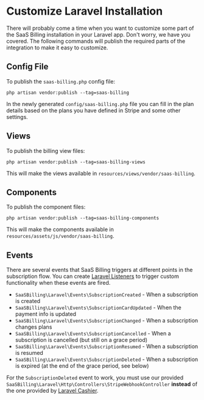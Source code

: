 # Customize Laravel Installation

There will probably come a time when you want to customize some part of the SaaS Billing installation in your Laravel app. Don't worry, we have you covered. The following commands will publish the required parts of the integration to make it easy to customize.

## Config File

To publish the `saas-billing.php` config file:

```
php artisan vendor:publish --tag=saas-billing
```

In the newly generated `config/saas-billing.php` file you can fill in the plan details based on the plans you have defined in Stripe and some other settings.

## Views

To publish the billing view files:

```
php artisan vendor:publish --tag=saas-billing-views
```

This will make the views available in `resources/views/vendor/saas-billing`.

## Components

To publish the component files:

```
php artisan vendor:publish --tag=saas-billing-components
```

This will make the components available in `resources/assets/js/vendor/saas-billing`.

## Events

There are several events that SaaS Billing triggers at different points in the subscription flow. You can create [Laravel Listeners](https://laravel.com/docs/5.4/events#defining-listeners) to trigger custom functionality when these events are fired.

* `SaaSBilling\Laravel\Events\SubscriptionCreated` - When a subscription is created
* `SaaSBilling\Laravel\Events\SubscriptionCardUpdated` - When the payment info is updated
* `SaaSBilling\Laravel\Events\SubscriptionChanged` - When a subscription changes plans
* `SaaSBilling\Laravel\Events\SubscriptionCancelled` - When a subscription is cancelled (but still on a grace period)
* `SaaSBilling\Laravel\Events\SubscriptionResumed` - When a subscription is resumed
* `SaaSBilling\Laravel\Events\SubscriptionDeleted` - When a subscription is expired (at the end of the grace period, see below)

For the `SubscriptionDeleted` event to work, you must use our provided `SaaSBilling\Laravel\Http\Controllers\StripeWebhookController` **instead** of the one provided by [Laravel Cashier](https://laravel.com/docs/5.4/billing#handling-stripe-webhooks).
